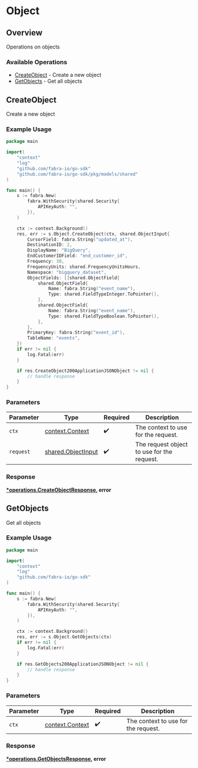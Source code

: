 # Object

## Overview

Operations on objects

### Available Operations

* [CreateObject](#createobject) - Create a new object
* [GetObjects](#getobjects) - Get all objects

## CreateObject

Create a new object

### Example Usage

```go
package main

import(
	"context"
	"log"
	"github.com/fabra-io/go-sdk"
	"github.com/fabra-io/go-sdk/pkg/models/shared"
)

func main() {
    s := fabra.New(
        fabra.WithSecurity(shared.Security{
            APIKeyAuth: "",
        }),
    )

    ctx := context.Background()
    res, err := s.Object.CreateObject(ctx, shared.ObjectInput{
        CursorField: fabra.String("updated_at"),
        DestinationID: 2,
        DisplayName: "BigQuery",
        EndCustomerIDField: "end_customer_id",
        Frequency: 30,
        FrequencyUnits: shared.FrequencyUnitsHours,
        Namespace: "bigquery_dataset",
        ObjectFields: []shared.ObjectField{
            shared.ObjectField{
                Name: fabra.String("event_name"),
                Type: shared.FieldTypeInteger.ToPointer(),
            },
            shared.ObjectField{
                Name: fabra.String("event_name"),
                Type: shared.FieldTypeBoolean.ToPointer(),
            },
        },
        PrimaryKey: fabra.String("event_id"),
        TableName: "events",
    })
    if err != nil {
        log.Fatal(err)
    }

    if res.CreateObject200ApplicationJSONObject != nil {
        // handle response
    }
}
```

### Parameters

| Parameter                                                | Type                                                     | Required                                                 | Description                                              |
| -------------------------------------------------------- | -------------------------------------------------------- | -------------------------------------------------------- | -------------------------------------------------------- |
| `ctx`                                                    | [context.Context](https://pkg.go.dev/context#Context)    | :heavy_check_mark:                                       | The context to use for the request.                      |
| `request`                                                | [shared.ObjectInput](../../models/shared/objectinput.md) | :heavy_check_mark:                                       | The request object to use for the request.               |


### Response

**[*operations.CreateObjectResponse](../../models/operations/createobjectresponse.md), error**


## GetObjects

Get all objects

### Example Usage

```go
package main

import(
	"context"
	"log"
	"github.com/fabra-io/go-sdk"
)

func main() {
    s := fabra.New(
        fabra.WithSecurity(shared.Security{
            APIKeyAuth: "",
        }),
    )

    ctx := context.Background()
    res, err := s.Object.GetObjects(ctx)
    if err != nil {
        log.Fatal(err)
    }

    if res.GetObjects200ApplicationJSONObject != nil {
        // handle response
    }
}
```

### Parameters

| Parameter                                             | Type                                                  | Required                                              | Description                                           |
| ----------------------------------------------------- | ----------------------------------------------------- | ----------------------------------------------------- | ----------------------------------------------------- |
| `ctx`                                                 | [context.Context](https://pkg.go.dev/context#Context) | :heavy_check_mark:                                    | The context to use for the request.                   |


### Response

**[*operations.GetObjectsResponse](../../models/operations/getobjectsresponse.md), error**


